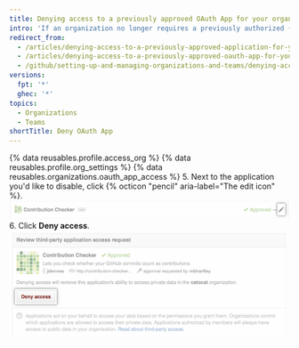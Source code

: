 ```yaml
---
title: Denying access to a previously approved OAuth App for your organization
intro: 'If an organization no longer requires a previously authorized {% data variables.product.prodname_oauth_app %}, owners can remove the application''s access to the organization''s resources.'
redirect_from:
  - /articles/denying-access-to-a-previously-approved-application-for-your-organization/
  - /articles/denying-access-to-a-previously-approved-oauth-app-for-your-organization
  - /github/setting-up-and-managing-organizations-and-teams/denying-access-to-a-previously-approved-oauth-app-for-your-organization
versions:
  fpt: '*'
  ghec: '*'
topics:
  - Organizations
  - Teams
shortTitle: Deny OAuth App
---
```


{% data reusables.profile.access_org %}
{% data reusables.profile.org_settings %}
{% data reusables.organizations.oauth_app_access %}
5. Next to the application you'd like to disable, click {% octicon "pencil" aria-label="The edit icon" %}.
  ![Edit icon](/assets/images/help/settings/settings-third-party-deny-edit.png)
6. Click **Deny access**.
  ![Deny confirmation button](/assets/images/help/settings/settings-third-party-deny-confirm.png)
